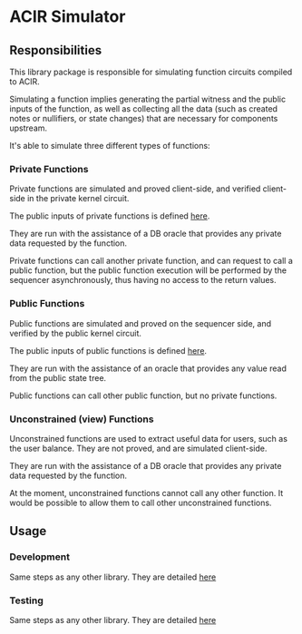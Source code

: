 # ACIR Simulator

## Responsibilities

This library package is responsible for simulating function circuits compiled to ACIR.

Simulating a function implies generating the partial witness and the public inputs of the function, as well as collecting all the data (such as created notes or nullifiers, or state changes) that are necessary for components upstream.

It's able to simulate three different types of functions:

### Private Functions

Private functions are simulated and proved client-side, and verified client-side in the private kernel circuit.

The public inputs of private functions is defined [here](../circuits.js/src/structs/private_circuit_public_inputs.ts).

They are run with the assistance of a DB oracle that provides any private data requested by the function.

Private functions can call another private function, and can request to call a public function, but the public function execution will be performed by the sequencer asynchronously, thus having no access to the return values.

### Public Functions

Public functions are simulated and proved on the sequencer side, and verified by the public kernel circuit.

The public inputs of public functions is defined [here](../circuits.js/src/structs/public_circuit_public_inputs.ts).

They are run with the assistance of an oracle that provides any value read from the public state tree.

Public functions can call other public function, but no private functions.

### Unconstrained (view) Functions

Unconstrained functions are used to extract useful data for users, such as the user balance. They are not proved, and are simulated client-side.

They are run with the assistance of a DB oracle that provides any private data requested by the function.

At the moment, unconstrained functions cannot call any other function. It would be possible to allow them to call other unconstrained functions.

## Usage

### Development

Same steps as any other library. They are detailed [here](../README.md#development)

### Testing

Same steps as any other library. They are detailed [here](../README.md#tests)
